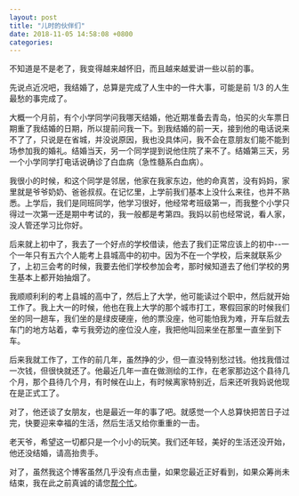 ```yaml
---
layout: post
title: "儿时的伙伴们"
date: 2018-11-05 14:58:08 +0800
categories:
---
```


不知道是不是老了，我变得越来越怀旧，而且越来越爱讲一些以前的事。

先说点近况吧，我结婚了，总算是完成了人生中的一件大事，可能是前 1/3 的人生最愁的事完成了。

大概一个月前，有个小学同学问我哪天结婚，他近期准备去青岛，怕买的火车票日期重了我结婚的日期，所以提前问我一下。到我结婚的前一天，接到他的电话说来不了了，只说是在省城，并没说原因，我也没具体问，我不会在意朋友们能不能到场参加我的婚礼。结婚当天，另一个同学提到说他住院了来不了。结婚第三天，另一个小学同学打电话说确诊了白血病（急性髓系白血病）。

我很小的时候，和这个同学是邻居，他家在我家东边，他的命真苦，没有妈妈，家里就是爷爷奶奶、爸爸叔叔。在记忆里，上学前我们基本上没什么来往，也并不熟悉。上学后，我们是同班同学，他学习很好，他经常考班级第一，而我整个小学只得过一次第一还是期中考试的，我一般都是考第四。我妈以前也经常说，看人家，没人管还学习比你好。

后来就上初中了，我去了一个好点的学校借读，他去了我们正常应该上的初中--一个一年只有五六个人能考上县城高中的初中。因为不在一个学校，后来就联系少了，上初三会考的时候，我要去他们学校参加会考，那时候知道去了他们学校的男生基本上都开始抽烟了。

我顺顺利利的考上县城的高中了，然后上了大学，他可能读过个职中，然后就开始工作了。我上大一的时候，他也在我上大学的那个城市打工，寒假回家的时候我们坐的同一趟车，我们坐的是绿皮硬座，他的票没座，他可能怕我为难，开车后就去车门的地方站着，幸亏我旁边的座位没人座，我把他叫回来坐在那里一直坐到下车。

后来我就工作了，工作的前几年，虽然挣的少，但一直没特别愁过钱。他找我借过一次钱，但很快就还了。他最近几年一直在做测绘的工作，在老家那边这个县待几个月，那个县待几个月，有时候在山上，有时候离家特别近，后来还听我妈说他现在是正式工了。

对了，他还谈了女朋友，也是最近一年的事了吧。就感觉一个人总算快把苦日子过完，快要迎来幸福的生活，然后生活又给你重重的一击。

老天爷，希望这一切都只是一个小小的玩笑。我们还年轻，美好的生活还没开始，他还没结婚，请高抬贵手。

对了，虽然我这个博客虽然几乎没有点击量，如果您最近正好看到，如果众筹尚未结束，我在此之前真诚的请您[帮个忙](https://c.axzchou.com/projects/item/118NlMTlY6nEmMeMKM1l85l8KzVtMFFMMVm/a1541385300?ucode=&platform=wechat&channel=6&timestamp=201811051036411541385401)。
